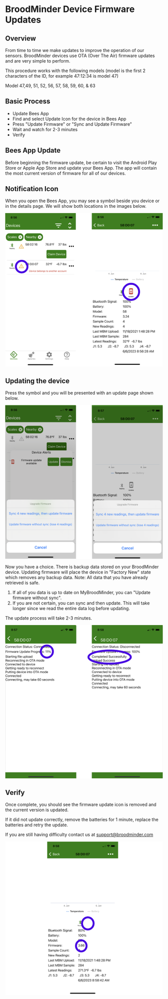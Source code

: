 # BroodMinder Device Firmware Updates

## Overview

From time to time we make updates to improve the operation of our sensors. BroodMinder devices use OTA (Over The Air) firmware updates and are very simple to perform. 

This procedure works with the following models (model is the first 2 characters of the ID, for example 47:12:34 is model 47)

Model 47,49, 51, 52, 56, 57, 58, 59, 60, & 63

## Basic Process

- Update Bees App
- Find and select Update Icon for the device in Bees App
- Press "Update Firmware" or "Sync and Update Firmware"
- Wait and watch for 2-3 minutes
- Verify

## Bees App Update

Before beginning the firmware update, be certain to visit the Android Play Store or Apple App Store and update your Bees App. The app will contain the most current version of firmware for all of our devices.

## Notification Icon

When you open the Bees App, you may see a symbol beside you device or in the details page. We will show both locations in the images below.

![image-20230606091100838](../assets/80_device_updating.assets/image-20230606091100838.png)



## Updating the device

Press the symbol and you will be presented with an update page shown below.

![image-20230606091215037](../assets/80_device_updating.assets/image-20230606091215037.png)



Now you have a choice. There is backup data stored on your BroodMinder device. Updating firmware will place the device in "Factory New" state which removes any backup data. Note: All data that you have already retrieved is safe.

1) If all of you data is up to date on MyBroodMinder, you can "Update firmware without sync".
2) If you are not certain, you can sync and then update. This will take longer since we read the entire data log before updating.

The update process will take 2-3 minutes.

![image-20230606091426212](../assets/80_device_updating.assets/image-20230606091426212.png)

## Verify

Once complete, you should see the firmware update icon is removed and the current version is updated. 

If it did not update correctly, remove the batteries for 1 minute, replace the batteries and retry the update.

If you are still having difficulty contact us at support@broodminder.com

![image-20230606091802977](../assets/80_device_updating.assets/image-20230606091802977.png)
